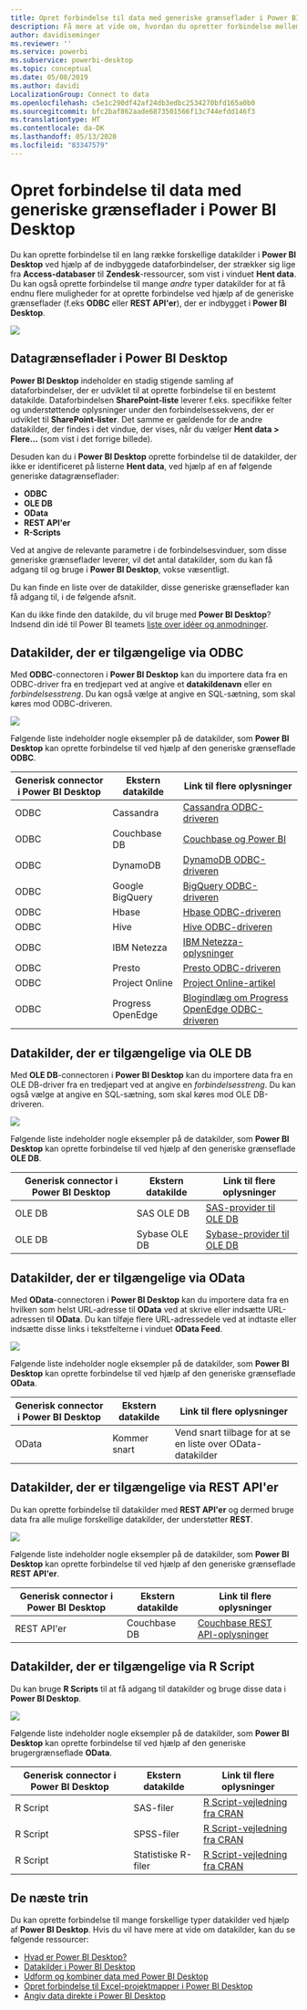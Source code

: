 ```yaml
---
title: Opret forbindelse til data med generiske grænseflader i Power BI Desktop
description: Få mere at vide om, hvordan du opretter forbindelse mellem forskellige datakilder og generiske grænseflader i Power BI Desktop
author: davidiseminger
ms.reviewer: ''
ms.service: powerbi
ms.subservice: powerbi-desktop
ms.topic: conceptual
ms.date: 05/08/2019
ms.author: davidi
LocalizationGroup: Connect to data
ms.openlocfilehash: c5e1c290df42af24db3edbc2534270bfd165a0b0
ms.sourcegitcommit: bfc2baf862aade6873501566f13c744efdd146f3
ms.translationtype: HT
ms.contentlocale: da-DK
ms.lasthandoff: 05/13/2020
ms.locfileid: "83347579"
---
```

# <a name="connect-to-data-by-using-power-bi-desktop-generic-interfaces"></a>Opret forbindelse til data med generiske grænseflader i Power BI Desktop 

Du kan oprette forbindelse til en lang række forskellige datakilder i **Power BI Desktop** ved hjælp af de indbyggede dataforbindelser, der strækker sig lige fra **Access-databaser** til **Zendesk**-ressourcer, som vist i vinduet **Hent data**. Du kan også oprette forbindelse til mange *andre* typer datakilder for at få endnu flere muligheder for at oprette forbindelse ved hjælp af de generiske grænseflader (f.eks **ODBC** eller **REST API'er**), der er indbygget i **Power BI Desktop**.

![](media/desktop-connect-using-generic-interfaces/generic-data-interfaces_1.png)

## <a name="power-bi-desktop-data-interfaces"></a>Datagrænseflader i Power BI Desktop
**Power BI Desktop** indeholder en stadig stigende samling af dataforbindelser, der er udviklet til at oprette forbindelse til en bestemt datakilde. Dataforbindelsen **SharePoint-liste** leverer f.eks. specifikke felter og understøttende oplysninger under den forbindelsessekvens, der er udviklet til **SharePoint-lister**. Det samme er gældende for de andre datakilder, der findes i det vindue, der vises, når du vælger **Hent data > Flere...**  (som vist i det forrige billede).

Desuden kan du i **Power BI Desktop** oprette forbindelse til de datakilder, der ikke er identificeret på listerne **Hent data**, ved hjælp af en af følgende generiske datagrænseflader:

* **ODBC**
* **OLE DB**
* **OData**
* **REST API'er**
* **R-Scripts**

Ved at angive de relevante parametre i de forbindelsesvinduer, som disse generiske grænseflader leverer, vil det antal datakilder, som du kan få adgang til og bruge i **Power BI Desktop**, vokse væsentligt.

Du kan finde en liste over de datakilder, disse generiske grænseflader kan få adgang til, i de følgende afsnit.

Kan du ikke finde den datakilde, du vil bruge med **Power BI Desktop**? Indsend din idé til Power BI teamets [liste over idéer og anmodninger](https://ideas.powerbi.com/).

## <a name="data-sources-accessible-through-odbc"></a>Datakilder, der er tilgængelige via ODBC
Med **ODBC**-connectoren i **Power BI Desktop** kan du importere data fra en ODBC-driver fra en tredjepart ved at angive et **datakildenavn** eller en  *forbindelsesstreng*. Du kan også vælge at angive en SQL-sætning, som skal køres mod ODBC-driveren.

![](media/desktop-connect-using-generic-interfaces/generic-data-interfaces_2.png)

Følgende liste indeholder nogle eksempler på de datakilder, som **Power BI Desktop** kan oprette forbindelse til ved hjælp af den generiske grænseflade **ODBC**.

| Generisk connector i Power BI Desktop | Ekstern datakilde | Link til flere oplysninger |
| --- | --- | --- |
| ODBC |Cassandra |[Cassandra ODBC-driveren](https://www.simba.com/drivers/cassandra-odbc-jdbc/) |
| ODBC |Couchbase DB |[Couchbase og Power BI](https://powerbi.microsoft.com/blog/visualizing-data-from-couchbase-server-v4-using-power-bi/) |
| ODBC |DynamoDB |[DynamoDB ODBC-driveren](https://www.simba.com/drivers/dynamodb-odbc-jdbc/) |
| ODBC |Google BigQuery |[BigQuery ODBC-driveren](https://www.simba.com/drivers/bigquery-odbc-jdbc/) |
| ODBC |Hbase |[Hbase ODBC-driveren](https://www.simba.com/drivers/hbase-odbc-jdbc/) |
| ODBC |Hive |[Hive ODBC-driveren](https://www.simba.com/drivers/hive-odbc-jdbc/) |
| ODBC |IBM Netezza |[IBM Netezza-oplysninger](https://www.ibm.com/support/knowledgecenter/SSULQD_7.2.1/com.ibm.nz.datacon.doc/c_datacon_plg_overview.html) |
| ODBC |Presto |[Presto ODBC-driveren](https://www.simba.com/drivers/presto-odbc-jdbc/) |
| ODBC |Project Online |[Project Online-artikel](desktop-project-online-connect-to-data.md) |
| ODBC |Progress OpenEdge |[Blogindlæg om Progress OpenEdge ODBC-driveren](https://www.progress.com/blogs/connect-microsoft-power-bi-to-openedge-via-odbc-driver) |

## <a name="data-sources-accessible-through-ole-db"></a>Datakilder, der er tilgængelige via OLE DB
Med **OLE DB**-connectoren i **Power BI Desktop** kan du importere data fra en OLE DB-driver fra en tredjepart ved at angive en *forbindelsesstreng*. Du kan også vælge at angive en SQL-sætning, som skal køres mod OLE DB-driveren.

![](media/desktop-connect-using-generic-interfaces/generic-data-interfaces_3.png)

Følgende liste indeholder nogle eksempler på de datakilder, som **Power BI Desktop** kan oprette forbindelse til ved hjælp af den generiske grænseflade **OLE DB**.

| Generisk connector i Power BI Desktop | Ekstern datakilde | Link til flere oplysninger |
| --- | --- | --- |
| OLE DB |SAS OLE DB |[SAS-provider til OLE DB](https://support.sas.com/downloads/package.htm?pid=648) |
| OLE DB |Sybase OLE DB |[Sybase-provider til OLE DB](http://infocenter.sybase.com/help/index.jsp?topic=/com.sybase.infocenter.dc35888.1550/doc/html/jon1256941734395.html) |

## <a name="data-sources-accessible-through-odata"></a>Datakilder, der er tilgængelige via OData
Med **OData**-connectoren i **Power BI Desktop** kan du importere data fra en hvilken som helst URL-adresse til **OData** ved at skrive eller indsætte URL-adressen til **OData**. Du kan tilføje flere URL-adressedele ved at indtaste eller indsætte disse links i tekstfelterne i vinduet **OData Feed**.

![](media/desktop-connect-using-generic-interfaces/generic-data-interfaces_4.png)

Følgende liste indeholder nogle eksempler på de datakilder, som **Power BI Desktop** kan oprette forbindelse til ved hjælp af den generiske grænseflade **OData**.

| Generisk connector i Power BI Desktop | Ekstern datakilde | Link til flere oplysninger |
| --- | --- | --- |
| OData |Kommer snart |Vend snart tilbage for at se en liste over OData-datakilder |

## <a name="data-sources-accessible-through-rest-apis"></a>Datakilder, der er tilgængelige via REST API'er
Du kan oprette forbindelse til datakilder med **REST API'er** og dermed bruge data fra alle mulige forskellige datakilder, der understøtter **REST**.

![](media/desktop-connect-using-generic-interfaces/generic-data-interfaces_5.png)

Følgende liste indeholder nogle eksempler på de datakilder, som **Power BI Desktop** kan oprette forbindelse til ved hjælp af den generiske grænseflade **REST API'er**.

| Generisk connector i Power BI Desktop | Ekstern datakilde | Link til flere oplysninger |
| --- | --- | --- |
| REST API'er |Couchbase DB |[Couchbase REST API-oplysninger](https://powerbi.microsoft.com/blog/visualizing-data-from-couchbase-server-v4-using-power-bi/) |

## <a name="data-sources-accessible-through-r-script"></a>Datakilder, der er tilgængelige via R Script
Du kan bruge **R Scripts** til at få adgang til datakilder og bruge disse data i **Power BI Desktop**.

![](media/desktop-connect-using-generic-interfaces/r-scripts-2.png)

Følgende liste indeholder nogle eksempler på de datakilder, som **Power BI Desktop** kan oprette forbindelse til ved hjælp af den generiske brugergrænseflade **OData**.

| Generisk connector i Power BI Desktop | Ekstern datakilde | Link til flere oplysninger |
| --- | --- | --- |
| R Script |SAS-filer |[R Script-vejledning fra CRAN](https://cran.r-project.org/doc/manuals/R-data.html) |
| R Script |SPSS-filer |[R Script-vejledning fra CRAN](https://cran.r-project.org/doc/manuals/R-data.html) |
| R Script |Statistiske R-filer |[R Script-vejledning fra CRAN](https://cran.r-project.org/doc/manuals/R-data.html) |

## <a name="next-steps"></a>De næste trin
Du kan oprette forbindelse til mange forskellige typer datakilder ved hjælp af **Power BI Desktop**. Hvis du vil have mere at vide om datakilder, kan du se følgende ressourcer:

* [Hvad er Power BI Desktop?](../fundamentals/desktop-what-is-desktop.md)
* [Datakilder i Power BI Desktop](desktop-data-sources.md)
* [Udform og kombiner data med Power BI Desktop](desktop-shape-and-combine-data.md)
* [Opret forbindelse til Excel-projektmapper i Power BI Desktop](desktop-connect-excel.md)   
* [Angiv data direkte i Power BI Desktop](desktop-enter-data-directly-into-desktop.md)   
